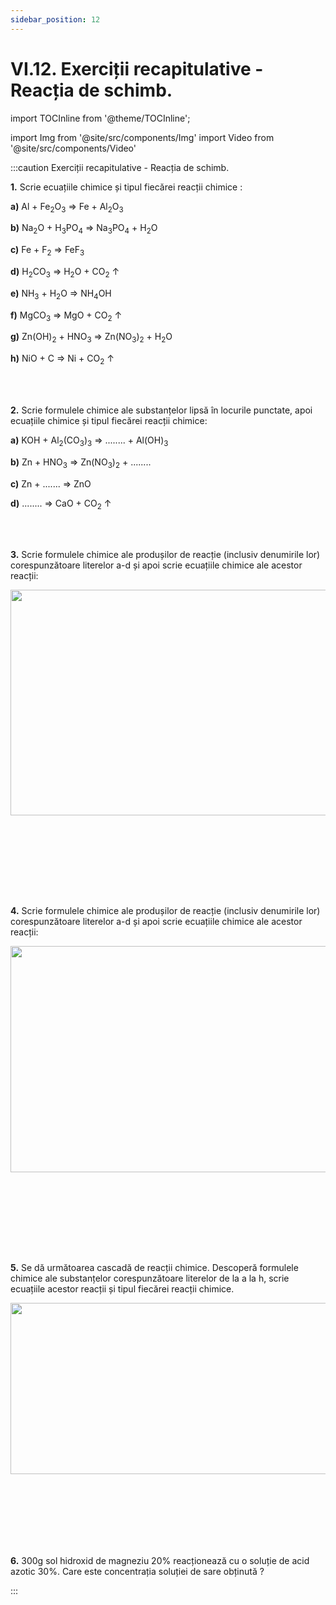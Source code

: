 ```yaml
---
sidebar_position: 12
---
```


# VI.12. Exerciții recapitulative - Reacția de schimb.

import TOCInline from '@theme/TOCInline';

<TOCInline toc={toc} />




import Img from '@site/src/components/Img'
import Video from '@site/src/components/Video'





:::caution Exerciții recapitulative - Reacția de schimb.

**1.** Scrie ecuațiile chimice și tipul fiecărei reacții chimice :

**a)** Al + Fe<sub>2</sub>O<sub>3</sub>   =>    Fe + Al<sub>2</sub>O<sub>3</sub>

**b)**	Na<sub>2</sub>O + H<sub>3</sub>PO<sub>4</sub>  =>   Na<sub>3</sub>PO<sub>4</sub> + H<sub>2</sub>O

**c)**	Fe + F<sub>2</sub>  =>     FeF<sub>3</sub>

**d)**	H<sub>2</sub>CO<sub>3</sub>	=>      H<sub>2</sub>O + CO<sub>2</sub> ↑

**e)**	NH<sub>3</sub> + H<sub>2</sub>O  =>	 NH<sub>4</sub>OH

**f)**	MgCO<sub>3</sub> 	=>     MgO + CO<sub>2</sub> ↑

**g)**	Zn(OH)<sub>2</sub>  +  HNO<sub>3</sub>	 =>  Zn(NO<sub>3</sub>)<sub>2</sub> + H<sub>2</sub>O     

**h)**	NiO + C   =>  Ni + CO<sub>2</sub> ↑	

<br></br>


**2.** Scrie formulele chimice ale substanțelor lipsă în locurile punctate, apoi ecuațiile chimice și tipul fiecărei reacții chimice:

**a)** KOH + Al<sub>2</sub>(CO<sub>3</sub>)<sub>3</sub> 	  =>       ........ + Al(OH)<sub>3</sub>

**b)** Zn + HNO<sub>3</sub> 	=>	Zn(NO<sub>3</sub>)<sub>2</sub> + ........

**c)** Zn + .......	   =>    ZnO

**d)** ........	    =>     CaO + CO<sub>2</sub> ↑




<br></br>


**3.**	Scrie formulele chimice ale produșilor de reacție (inclusiv denumirile lor) corespunzătoare literelor a-d și apoi scrie ecuațiile chimice ale acestor reacții:



<Img className="img-responsive4" src="chimie/clasa8/capitolul6/6_13_Poza0_Schema_Exercitiul3.jpg" width="1000" height="361" />

<br></br>
<br></br>

<br></br>

**4.**	Scrie formulele chimice ale produșilor de reacție (inclusiv denumirile lor) corespunzătoare literelor a-d și apoi scrie ecuațiile chimice ale acestor reacții:



<Img className="img-responsive4" src="chimie/clasa8/capitolul6/6_13_Poza0bis_Schema_Exercitiul4.jpg" width="1000" height="362" />

<br></br>
<br></br>

<br></br>


**5.**	Se dă următoarea cascadă de reacții chimice. Descoperă formulele chimice ale substanțelor corespunzătoare literelor de la a la h, scrie ecuațiile acestor reacții și tipul fiecărei reacții chimice.


<Img className="img-responsive4" src="chimie/clasa8/capitolul6/6_13_Poza1_ReactiiInCascada_Exercitiul5.jpg" width="1000" height="274" />


<br></br>
<br></br>
<br></br>


**6.** 300g sol hidroxid de magneziu 20% reacționează cu o soluție de acid azotic 30%. Care este concentrația soluției de sare obținută ?

:::





<br></br>
<br></br>








